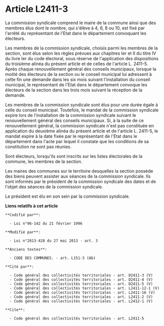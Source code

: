 # Article L2411-3

La commission syndicale comprend le maire de la commune ainsi que  des membres élus dont le nombre, qui s'élève à 4, 6, 8 ou
10, est fixé par l'arrêté du représentant de l'Etat dans le département convoquant les électeurs. 

Les membres de la commission syndicale, choisis parmi les membres de la section, sont élus selon les règles prévues aux
chapitres Ier et II du titre IV du livre Ier du code électoral, sous réserve de l'application des dispositions du troisième
alinéa du présent article et de celles de l'article L. 2411-5. Après chaque renouvellement général des conseils municipaux,
lorsque la moitié des électeurs de la section ou le conseil municipal lui adressent à cette fin une demande dans les six mois
suivant l'installation du conseil municipal, le représentant de l'Etat dans le département convoque les électeurs de la
section dans les trois mois suivant la réception de la demande. 

Les membres de la commission syndicale sont élus pour une durée égale à celle du conseil municipal. Toutefois, le mandat de
la commission syndicale expire lors de l'installation de la commission syndicale suivant le renouvellement général des
conseils municipaux. Si, à la suite de ce renouvellement général, la commission syndicale n'est pas constituée en application
du deuxième alinéa du présent article et de l'article L. 2411-5, le mandat expire à la date fixée par le représentant de
l'Etat dans le département dans l'acte par lequel il constate que les conditions de sa constitution ne sont pas réunies. 

Sont électeurs, lorsqu'ils sont inscrits sur les listes électorales de la commune, les membres de la section.

Les maires des communes sur le territoire desquelles la section possède des biens peuvent assister aux séances de la
commission syndicale. Ils sont informés par le président de la commission syndicale des dates et de l'objet des séances de la
commission syndicale. 

Le président est élu en son sein par la commission syndicale.

**Liens relatifs à cet article**

	**Codifié par**:

	  - Loi n°96-142 du 21 février 1996

	**Modifié par**:

	  - Loi n°2013-428 du 27 mai 2013 - art. 3

	**Anciens textes**:

	  - CODE DES COMMUNES. - art. L151-3 (Ab)

	**Cité par**:

	  - Code général des collectivités territoriales - art. D2411-3 (V)
	  - Code général des collectivités territoriales - art. D2411-4 (V)
	  - Code général des collectivités territoriales - art. D2411-5 (V)
	  - Code général des collectivités territoriales - art. L2411-12-1 (V)
	  - Code général des collectivités territoriales - art. L2411-16 (V)
	  - Code général des collectivités territoriales - art. L2411-2 (V)
	  - Code général des collectivités territoriales - art. L2412-1 (V)

	**Cite**:

	  - Code général des collectivités territoriales - art. L2411-5
